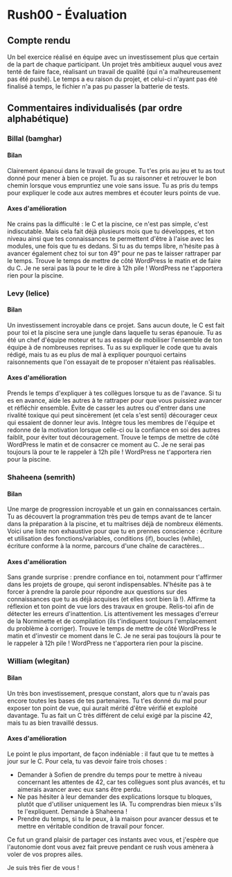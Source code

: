 # Rush00 - Évaluation

## Compte rendu

Un bel exercice réalisé en équipe avec un investissement plus que certain de la part de chaque participant.
Un projet très ambitieux auquel vous avez tenté de faire face, réalisant un travail de qualité (qui n'a malheureusement pas été pushé).
Le temps a eu raison du projet, et celui-ci n'ayant pas été finalisé à temps, le fichier n'a pas pu passer la batterie de tests.

## Commentaires individualisés (par ordre alphabétique)

### Billal (bamghar)

#### Bilan
Clairement épanoui dans le travail de groupe. Tu t'es pris au jeu et tu as tout donné pour mener à bien ce projet.
Tu as su raisonner et retrouver le bon chemin lorsque vous empruntiez une voie sans issue.
Tu as pris du temps pour expliquer le code aux autres membres et écouter leurs points de vue.

#### Axes d'amélioration
Ne crains pas la difficulté : le C et la piscine, ce n'est pas simple, c'est indiscutable.
Mais cela fait déjà plusieurs mois que tu développes, et ton niveau ainsi que tes connaissances te permettent d'être à l'aise avec les modules, une fois que tu es dedans.
Si tu as du temps libre, n'hésite pas à avancer également chez toi sur ton 49" pour ne pas te laisser rattraper par le temps.
Trouve le temps de mettre de côté WordPress le matin et de faire du C. Je ne serai pas là pour te le dire à 12h pile ! WordPress ne t'apportera rien pour la piscine.

### Levy (lelice)

#### Bilan
Un investissement incroyable dans ce projet. Sans aucun doute, le C est fait pour toi et la piscine sera une jungle dans laquelle tu seras épanouie.
Tu as été un chef d'équipe moteur et tu as essayé de mobiliser l'ensemble de ton équipe à de nombreuses reprises.
Tu as su expliquer le code que tu avais rédigé, mais tu as eu plus de mal à expliquer pourquoi certains raisonnements que l'on essayait de te proposer n'étaient pas réalisables.

#### Axes d'amélioration
Prends le temps d'expliquer à tes collègues lorsque tu as de l'avance. Si tu es en avance, aide les autres à te rattraper pour que vous puissiez avancer et réfléchir ensemble.
Évite de casser les autres ou d'entrer dans une rivalité toxique qui peut sincèrement (et cela s'est senti) décourager ceux qui essaient de donner leur avis.
Intègre tous les membres de l'équipe et redonne de la motivation lorsque celle-ci ou la confiance en soi des autres faiblit, pour éviter tout découragement.
Trouve le temps de mettre de côté WordPress le matin et de consacrer ce moment au C. Je ne serai pas toujours là pour te le rappeler à 12h pile ! WordPress ne t'apportera rien pour la piscine.

### Shaheena (semrith)

#### Bilan
Une marge de progression incroyable et un gain en connaissances certain.
Tu as découvert la programmation très peu de temps avant de te lancer dans la préparation à la piscine, et tu maîtrises déjà de nombreux éléments.
Voici une liste non exhaustive pour que tu en prennes conscience : écriture et utilisation des fonctions/variables, conditions (if), boucles (while), écriture conforme à la norme, parcours d'une chaîne de caractères...

#### Axes d'amélioration
Sans grande surprise : prendre confiance en toi, notamment pour t'affirmer dans les projets de groupe, qui seront indispensables.
N'hésite pas à te forcer à prendre la parole pour répondre aux questions sur des connaissances que tu as déjà acquises (et elles sont bien là !).
Affirme ta réflexion et ton point de vue lors des travaux en groupe.
Relis-toi afin de détecter les erreurs d'inattention.
Lis attentivement les messages d'erreur de la Norminette et de compilation (ils t'indiquent toujours l'emplacement du problème à corriger).
Trouve le temps de mettre de côté WordPress le matin et d'investir ce moment dans le C. Je ne serai pas toujours là pour te le rappeler à 12h pile ! WordPress ne t'apportera rien pour la piscine.

### William (wlegitan)

#### Bilan
Un très bon investissement, presque constant, alors que tu n'avais pas encore toutes les bases de tes partenaires.
Tu t'es donné du mal pour exposer ton point de vue, qui aurait mérité d'être vérifié et exploité davantage.
Tu as fait un C très différent de celui exigé par la piscine 42, mais tu as bien travaillé dessus.

#### Axes d'amélioration
Le point le plus important, de façon indéniable : il faut que tu te mettes à jour sur le C. Pour cela, tu vas devoir faire trois choses :
- Demander à Sofien de prendre du temps pour te mettre à niveau concernant les attentes de 42, car tes collègues sont plus avancés, et tu aimerais avancer avec eux sans être perdu.
- Ne pas hésiter à leur demander des explications lorsque tu bloques, plutôt que d'utiliser uniquement les IA. Tu comprendras bien mieux s'ils te l'expliquent. Demande à Shaheena !
- Prendre du temps, si tu le peux, à la maison pour avancer dessus et te mettre en véritable condition de travail pour foncer.


Ce fut un grand plaisir de partager ces instants avec vous, et j'espère que l'autonomie dont vous avez fait preuve pendant ce rush vous amènera à voler de vos propres ailes.

Je suis très fier de vous !
